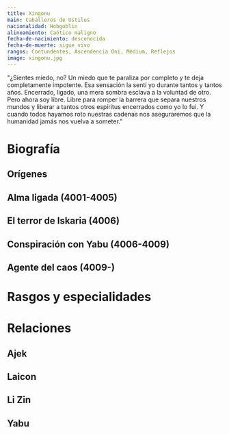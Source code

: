 ```yaml
---
title: Xingonu
main: Caballeros de Ustilus
nacionalidad: Hobgoblin
alineamiento: Caótico maligno
fecha-de-nacimiento: desconocida
fecha-de-muerte: sigue vivo
rangos: Contundentes, Ascendencia Oni, Médium, Reflejos
image: xingonu.jpg
---
```


"¿Sientes miedo, no? Un miedo que te paraliza por completo y te deja completamente impotente. Esa sensación la sentí yo durante tantos y tantos años. Encerrado, ligado, una mera sombra esclava a la voluntad de otro. Pero ahora soy libre. Libre para romper la barrera que separa nuestros mundos y liberar a tantos otros espíritus encerrados como yo lo fui. Y cuando todos hayamos roto nuestras cadenas nos aseguraremos que la humanidad jamás nos vuelva a someter."



# Biografía

## Orígenes



## Alma ligada (4001-4005)



## El terror de Iskaria (4006)



## Conspiración con Yabu (4006-4009)



## Agente del caos (4009-)



# Rasgos y especialidades



# Relaciones

## Ajek

## Laicon

## Li Zin

## Yabu